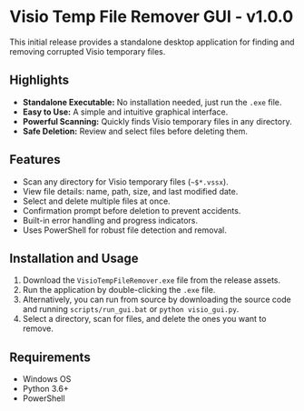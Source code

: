 # Visio Temp File Remover GUI - v1.0.0

This initial release provides a standalone desktop application for finding and removing corrupted Visio temporary files.

## Highlights
- **Standalone Executable:** No installation needed, just run the `.exe` file.
- **Easy to Use:** A simple and intuitive graphical interface.
- **Powerful Scanning:** Quickly finds Visio temporary files in any directory.
- **Safe Deletion:** Review and select files before deleting them.

## Features
- Scan any directory for Visio temporary files (`~$*.vssx`).
- View file details: name, path, size, and last modified date.
- Select and delete multiple files at once.
- Confirmation prompt before deletion to prevent accidents.
- Built-in error handling and progress indicators.
- Uses PowerShell for robust file detection and removal.

## Installation and Usage
1.  Download the `VisioTempFileRemover.exe` file from the release assets.
2.  Run the application by double-clicking the `.exe` file.
3.  Alternatively, you can run from source by downloading the source code and running `scripts/run_gui.bat` or `python visio_gui.py`.
4.  Select a directory, scan for files, and delete the ones you want to remove.

## Requirements
- Windows OS
- Python 3.6+
- PowerShell
